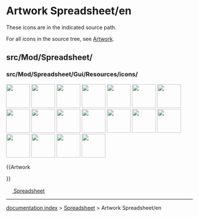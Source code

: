 # Artwork Spreadsheet/en
These icons are in the indicated source path.

For all icons in the source tree, see [Artwork](Artwork.md).

## src/Mod/Spreadsheet/

### src/Mod/Spreadsheet/Gui/Resources/icons/

<img alt="" src=images/Preferences-spreadsheet.svg  style="width:64px;"> <img alt="" src=images/Spreadsheet.svg  style="width:64px;"> <img alt="" src=images/SpreadsheetAlias.svg  style="width:64px;"> <img alt="" src=images/SpreadsheetAlignBottom.svg  style="width:64px;"> <img alt="" src=images/SpreadsheetAlignCenter.svg  style="width:64px;"> <img alt="" src=images/SpreadsheetAlignLeft.svg  style="width:64px;"> <img alt="" src=images/SpreadsheetAlignRight.svg  style="width:64px;"> <img alt="" src=images/SpreadsheetAlignTop.svg  style="width:64px;"> <img alt="" src=images/SpreadsheetAlignVCenter.svg  style="width:64px;"> <img alt="" src=images/SpreadsheetController.svg  style="width:64px;"> <img alt="" src=images/SpreadsheetExport.svg  style="width:64px;"> <img alt="" src=images/SpreadsheetImport.svg  style="width:64px;"> <img alt="" src=images/SpreadsheetMergeCells.svg  style="width:64px;"> <img alt="" src=images/SpreadsheetSplitCell.svg  style="width:64px;"> <img alt="" src=images/SpreadsheetStyleBold.svg  style="width:64px;"> <img alt="" src=images/SpreadsheetStyleItalic.svg  style="width:64px;"> <img alt="" src=images/SpreadsheetStyleUnderline.svg  style="width:64px;"> <img alt="" src=images/SpreadsheetWorkbench.svg  style="width:64px;">


{{Artwork

}} 

[<img src="images/Property.png" style="width:16px"> Spreadsheet](Category_Spreadsheet.md)

---
[documentation index](../README.md) > [Spreadsheet](Category_Spreadsheet.md) > Artwork Spreadsheet/en
